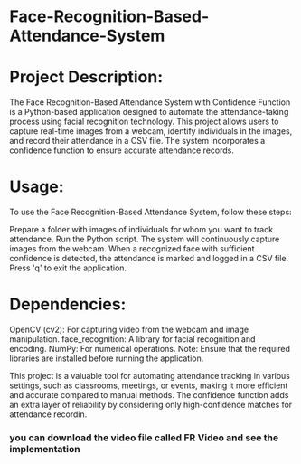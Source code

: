 # Face-Recognition-Based-Attendance-System

# Project Description:
The Face Recognition-Based Attendance System with Confidence Function is a Python-based application designed to automate the attendance-taking process using facial recognition technology. This project allows users to capture real-time images from a webcam, identify individuals in the images, and record their attendance in a CSV file. The system incorporates a confidence function to ensure accurate attendance records.


# Usage:
To use the Face Recognition-Based Attendance System, follow these steps:

Prepare a folder with images of individuals for whom you want to track attendance.
Run the Python script.
The system will continuously capture images from the webcam.
When a recognized face with sufficient confidence is detected, the attendance is marked and logged in a CSV file.
Press 'q' to exit the application.


# Dependencies:
OpenCV (cv2): For capturing video from the webcam and image manipulation.
face_recognition: A library for facial recognition and encoding.
NumPy: For numerical operations.
Note: Ensure that the required libraries are installed before running the application.


This project is a valuable tool for automating attendance tracking in various settings, such as classrooms, meetings, or events, making it more efficient and accurate compared to manual methods. The confidence function adds an extra layer of reliability by considering only high-confidence matches for attendance recordin.

### you can download the video file called FR Video and see the implementation

